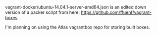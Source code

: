 vagrant-docker/ubuntu-14.04.1-server-amd64.json is 
an edited down version of a packer script from here:
https://github.com/ffuenf/vagrant-boxes

I'm planning on using the Atlas vagrantbox repo for storing
built boxes.
